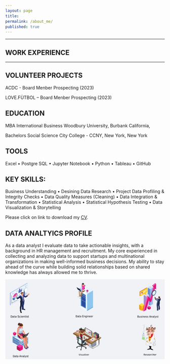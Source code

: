```yaml
---
layout: page
title:  
permalink: /about_me/
published: true
---
```


---
## WORK EXPERIENCE
---


VOLUNTEER PROJECTS
---
ACDC - Board Menber Prospecting (2023)

LOVE.FÙTBOL – Board Menber Prospecting (2023)

EDUCATION
---
 
MBA International Business
Woodbury University, Burbank California,  

Bachelors Social Science
City College - CCNY, New York, New York

TOOLS
---
Excel •	Postgre SQL •	Jupyter Notebook •	Python •	Tableau •	GitHub

KEY SKILLS: 
---
Business Understanding •	Desining Data Research •	Project Data Profiling & Integrity Checks •	 Data Quality Measures (Cleaning) •	Data Integration & Transformation • Statistical Analysis •	Statistical Hypothesis Testing •	Data Visualization & Storytelling

Please click on link to download my [CV](https://github.com/senoel123/senoel123.github.io/raw/master/SEN_CV_7.pdf).

## DATA ANALTYICS PROFILE

As a data analyst I evaluate data to take actionable insights, with a background in HR management and recruitment. My core experienced in collecting and analyzing data to support startups and multinational organizations in making well-informed business decisions. My ability to stay ahead of the curve while building solid relationships based on shared knowledge has always allowed me to thrive.

![image](/images/Data_Science_Possible_Roles_fin.jpg)




